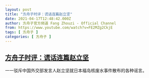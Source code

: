 ```yaml
---
layout: post
title: "方舟子时评：谎话连篇赵立坚"
date: 2021-04-17T12:48:42.000Z
author: 方舟子官方频道 Fang Zhouzi - Official Channel
from: https://www.youtube.com/watch?v=FE2MZg2CkjE
tags: [ 方舟子 ]
categories: [ 方舟子 ]
---
```

<!--1618663722000-->
[方舟子时评：谎话连篇赵立坚](https://www.youtube.com/watch?v=FE2MZg2CkjE)
------

<div>
一一驳斥中国外交部发言人赵立坚就日本福岛核废水事件散布的各种谣言。
</div>

